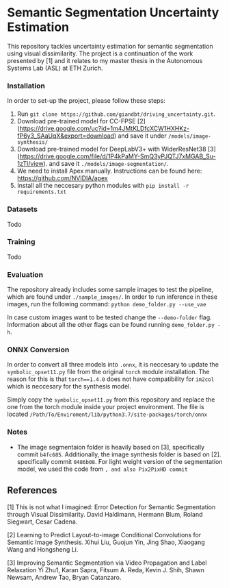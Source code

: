 # Semantic Segmentation Uncertainty Estimation
This repository tackles uncertainty estimation for semantic segmentation using visual dissimilarity. The project is a 
continuation of the work presented by [1] and it relates to my master thesis in the Autonomous Systems Lab (ASL) 
at ETH Zurich. 

### Installation

In order to set-up the project, please follow these steps:
1) Run  `git clone https://github.com/giandbt/driving_uncertainty.git`. 
2) Download pre-trained model for CC-FPSE [2] 
(https://drive.google.com/uc?id=1m4JMtKLDfcXCW1HXHKz-fP6y3_SAaUqX&export=download) and save it under `/models/image-synthesis/`
3) Download pre-trained model for DeepLabV3+ with WiderResNet38 [3] (https://drive.google.com/file/d/1P4kPaMY-SmQ3yPJQTJ7xMGAB_Su-1zTl/view). 
and save it `./models/image-segmentation/`. 
4) We need to install Apex manually. Instructions can be found here: https://github.com/NVIDIA/apex
5) Install all the neccesary python modules with `pip install -r requirements.txt`

### Datasets 
Todo 

### Training 
Todo

### Evaluation
The repository already includes some sample images to test the pipeline, which are found under `./sample_images/`. 
In order to run inference in these images, run the following command: `python demo_folder.py --use_vae`

In case custom images want to be tested change the `--demo-folder` flag. Information about all the other flags can be 
found running `demo_folder.py -h`.

### ONNX Conversion 

In order to convert all three models into `.onnx`, it is neccesary to update the `symbolic_opset11.py` file from the
original `torch` module installation. The reason for this is that `torch==1.4.0` does not have compatibility for `im2col`
which is neccesary for the synthesis model. 

Simply copy the `symbolic_opset11.py` from this repository and replace the one from the torch module inside your project environment. 
The file is located `/Path/To/Enviroment/lib/python3.7/site-packages/torch/onnx`

### Notes 

- The image segmentaion folder is heavily based on [3], specifically commit `b4fc685`. Additionally, 
the image synthesis folder is based on [2]. specifically commit `0486b08`. For light weight version of the segmentation
model, we used the code from ``, and also Pix2PixHD commit ``


## References
[1] This is not what I imagined: Error Detection for Semantic Segmentation
through Visual Dissimilarity. David Haldimann, Hermann Blum, Roland Siegwart, Cesar Cadena.

[2] Learning to Predict Layout-to-image Conditional Convolutions for Semantic Image Synthesis.
Xihui Liu, Guojun Yin, Jing Shao, Xiaogang Wang and Hongsheng Li.

[3] Improving Semantic Segmentation via Video Propagation and Label Relaxation
Yi Zhu1, Karan Sapra, Fitsum A. Reda, Kevin J. Shih, Shawn Newsam, Andrew Tao, Bryan Catanzaro.
